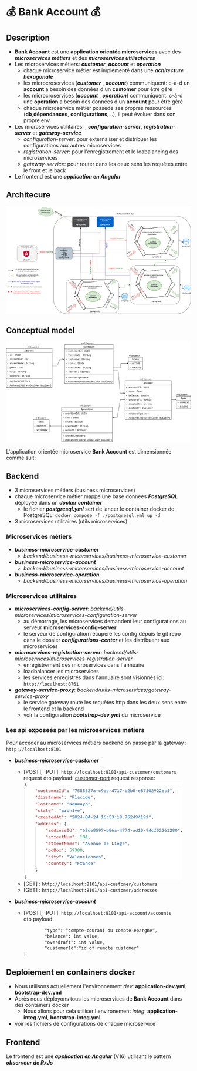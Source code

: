 # 💰 **Bank Account** 💰

## Description

- **Bank Account** est une **application orientée microservices** avec des ***microservices métiers*** et des ***microservices utilisataires***
- Les microservices métiers: ***customer***, ***account*** et ***operation***
    - chaque microservice métier est implementé dans une ***achitecture hexagonale***
    - les microcroservices (***customer*** , ***account***) communiquent: c-à-d un **account** a besoin des données d'un **customer** pour être géré
    - les microcroservices (***account*** , ***operation***) communiquent: c-à-d une **operation** a besoin des données d'un **account** pour être géré
    - chaque microservice métier possède ses propres ressources (**db**,**dépendances**, **configurations**, ..), il peut évoluer dans son propre env 
- Les microservices utilitaires: , ***configuration-server***, ***registration-server*** et ***gateway-service***
    - *configuration-server*: pour externaliser et distribuer les configurations aux autres microservices
    - *registration-server*: pour l'enregistrement et le loabalancing des microservices
    - *gateway-service*: pour router dans les deux sens les requêtes entre le front et le back
- Le frontend est une ***application en Angular***

## Architecure
![application-archi](./assets/exalt-bank-account-archi.png)

## Conceptual model
![modeling](./assets/exalt-bank-account-conception.png)

L'application orientée microservice **Bank Account** est dimensionnée comme suit:

## Backend
- 3 microservices métiers (business microservices)
- chaque microservice métier mappe une base données ***PostgreSQL*** déployée dans  un ***docker container***
    - le fichier ***postgresql.yml*** sert de lancer le container docker de PostgreSQL: ```docker compose -f ./postgresql.yml up -d```
- 3 microservices utilitaires (utils microservices)

### Microservices métiers

- ***business-microservice-customer***
    - *backend/business-micorservices/business-microservice-customer*
- ***business-microservice-account***
    - *backend/business-micorservices/business-microservice-account*
- ***business-microservice-operation***
    - *backend/business-micorservices/business-microservice-operation*

### Microservices utilitaires

- ***microservices-config-server***: *backend/utils-microservices/microservices-configuration-server*
    - au démarrage, les microservices demandent leur configurations au serveur **microservices-config-server**
    - le serveur de configuration récupère les config depuis le git repo dans le dossier ***configurations-center*** et les distribuent aux microservices
- ***microservices-registration-server***: *backend/utils-microservices/microservices-registration-server*
    - enregistrement des microservices dans l'annuaire
    - loadbalancer les microservices
    - les services enregistrés dans l'annuaire sont visionnés ici: ```http://localhost:8761```
- ***gateway-service-proxy***: *backend/utils-microservices/gateway-service-proxy*
    - le service gateway route les requêtes http dans les deux sens entre le frontend et la backend
    - voir la configuration ***bootstrap-dev.yml*** du microservice 

### Les api exposeés par les microservices métiers
Pour accéder au microservices métiers backend on passe par la gateway : ```http://localhost:8101```
- ***business-microservice-customer***
    - [POST], [PUT]: ```http://localhost:8101/api-customer/customers```  
    request dto payload: [customer-port](./assets/customer-post.png) request response: ![customer-post-return](./assets/customer-post-return.png)
    - [GET] : ```http://localhost:8101/api-customer/customers```  
    - [GET] : ```http://localhost:8101/api-customer/addresses```

- ***business-microservice-account***
   - [POST], [PUT]: ```http://localhost:8101/api-account/accounts```  
        dto payload:
        ```{
                "type": "compte-courant ou compte-epargne",
                "balance": int value,
                "overdraft": int value,
                "customerId":"id of remote customer"
        }
        ```

## Deploiement en containers docker
- Nous utilisons actuellement l'environnement *dev*: **application-dev.yml**, **bootstrap-dev.yml**
- Après nous déployons tous les microservices de **Bank Account** dans des containers docker
    - Nous allons pour cela utiliser l'environement *integ*: **application-integ.yml**, **bootstrap-integ.yml**
- voir les fichiers de configurations de chaque microservice


## Frontend
Le frontend est une ***application en Angular*** (V16) utilisant le pattern ***observeur de RxJs***
